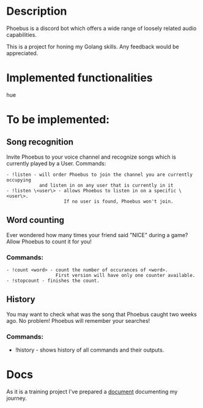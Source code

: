 # Description
Phoebus is a discord bot which offers a wide range of loosely related audio capabilities.

This is a project for honing my Golang skills. Any feedback would be appreciated.

# Implemented functionalities

hue

# To be implemented:

## Song recognition
Invite Phoebus to your voice channel and recognize songs which is currently played by a User.
Commands:
```
- !listen - will order Phoebus to join the channel you are currently occupying
            and listen in on any user that is currently in it
- !listen \<user\> - allows Phoebus to listen in on a specific \<user\>. 
                     If no user is found, Phoebus won't join.
````
## Word counting
Ever wondered how many times your friend said "NICE" during a game? Allow Phoebus to count it for you!
### Commands:
```
- !count <word> - count the number of occurances of <word>.
                  First version will have only one counter available.
- !stopcount - finishes the count.
```
## History
You may want to check what was the song that Phoebus caught two weeks ago. No problem! Phoebus will remember your searches!
### Commands:
- !history - shows history of all commands and their outputs.

# Docs
As it is a training project I've prepared a [document](https://docs.google.com/document/d/1W3S16ZyBtvxUayCGRXPnlIU-Qi-OG7pPScvwyb1n6JM/edit?usp=sharing) documenting my journey.
